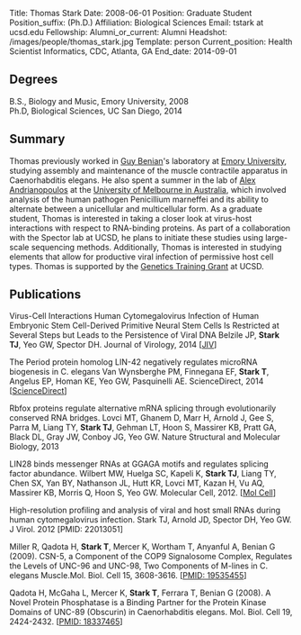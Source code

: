 Title: Thomas Stark
Date: 2008-06-01
Position: Graduate Student
Position_suffix: (Ph.D.)
Affiliation: Biological Sciences
Email: tstark at ucsd.edu
Fellowship: 
Alumni_or_current: Alumni
Headshot: /images/people/thomas_stark.jpg
Template: person
Current_position: Health Scientist Informatics, CDC, Atlanta, GA
End_date: 2014-09-01

<!-- Status: draft -->

## Degrees

B.S., Biology and Music, Emory University, 2008<br>
Ph.D, Biological Sciences, UC San Diego, 2014<br>

## Summary

Thomas previously worked in [Guy Benian](http://www.biomed.emory.edu/PROGRAM_SITES/GMB/faculty.html)'s laboratory at [Emory University](http://www.emory.edu/home/index.html), studying assembly and maintenance of the muscle contractile apparatus in Caenorhabditis elegans. He also spent a summer in the lab of [Alex Andrianopoulos](http://www.hhmi.org/research/scholars/andrianopoulos_bio.html) at the [University of Melbourne in Australia](http://www.unimelb.edu.au/), which involved analysis of the human pathogen Penicillium marneffei and its ability to alternate between a unicellular and multicellular form. As a graduate student, Thomas is interested in taking a closer look at virus-host interactions with respect to RNA-binding proteins. As part of a collaboration with the Spector lab at UCSD, he plans to initiate these studies using large-scale sequencing methods. Additionally, Thomas is interested in studying elements that allow for productive viral infection of permissive host cell types. Thomas is supported by the [Genetics Training Grant](http://genetics.ucsd.edu/financial.html) at UCSD.
  


## Publications
Virus-Cell Interactions Human Cytomegalovirus Infection of Human Embryonic Stem Cell-Derived Primitive
    Neural Stem Cells Is Restricted at Several Steps but Leads to the Persistence of Viral DNA
    Belzile JP, **Stark TJ**, Yeo GW, Spector DH. Journal of Virology, 2014
    [[JIV](http://jvi.asm.org/content/88/8/4021.full?sid=fb4e045f-5454-4823-bec0-87bc7a8989c1)]

The Period protein homolog LIN-42 negatively regulates microRNA biogenesis in C. elegans
    Van Wynsberghe PM, Finnegana EF, **Stark T**, Angelus EP, Homan KE, Yeo GW, Pasquinelli AE. ScienceDirect, 2014 [[ScienceDirect](http://www.sciencedirect.com/science/article/pii/S0012160614001730#)]

Rbfox proteins regulate alternative mRNA splicing through evolutionarily conserved RNA bridges. Lovci MT, Ghanem D, Marr H, Arnold J, Gee S, Parra M, Liang TY, **Stark TJ**, Gehman LT, Hoon S, Massirer KB, Pratt GA, Black DL, Gray JW, Conboy JG, Yeo GW. Nature Structural and Molecular Biology, 2013 

LIN28 binds messenger RNAs at GGAGA motifs and regulates splicing factor abundance. Wilbert MW, Huelga SC, Kapeli K, **Stark TJ**, Liang TY, Chen SX, Yan BY, Nathanson JL, Hutt KR, Lovci MT, Kazan H, Vu AQ, Massirer KB, Morris Q, Hoon S, Yeo GW. Molecular Cell, 2012. [[Mol Cell](http://www.cell.com/molecular-cell/abstract/S1097-2765(12)00690-9)]

High-resolution profiling and analysis of viral and host small RNAs during human cytomegalovirus infection. Stark TJ, Arnold JD, Spector DH, Yeo GW. J Virol. 2012 [PMID: 22013051] 

Miller R, Qadota H, **Stark T**, Mercer K, Wortham T, Anyanful A, Benian G (2009). CSN-5, a Component of the COP9 Signalosome Complex, Regulates the Levels of UNC-96 and UNC-98, Two Components of M-lines in C. elegans Muscle.Mol. Biol. Cell 15, 3608-3616. [[PMID: 19535455](http://www.ncbi.nlm.nih.gov/pubmed/22013051)]

Qadota H, McGaha L, Mercer K, **Stark T**, Ferrara T, Benian G (2008). A Novel Protein Phosphatase is a Binding Partner for the Protein Kinase Domains of UNC-89 (Obscurin) in Caenorhabditis elegans. Mol. Biol. Cell 19, 2424-2432. [[PMID: 18337465](http://www.ncbi.nlm.nih.gov/pubmed/18337465)]
